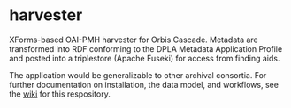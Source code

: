 harvester
=========

XForms-based OAI-PMH harvester for Orbis Cascade. Metadata are transformed into RDF conforming to the DPLA Metadata Application Profile and posted into a triplestore (Apache Fuseki) for access from finding aids.

The application would be generalizable to other archival consortia. For further documentation on installation, the data model, and workflows, see the [wiki](https://github.com/Orbis-Cascade-Alliance/harvester/wiki) for this respository.
